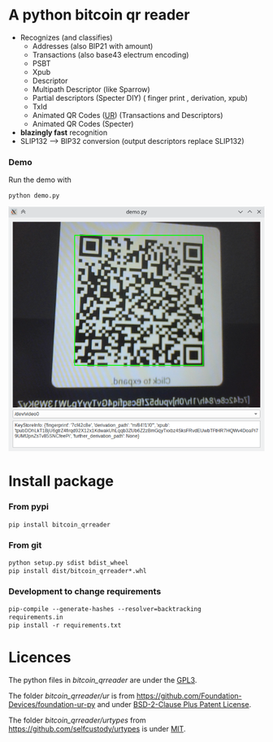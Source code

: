 # A python bitcoin qr reader

* Recognizes (and classifies)
  * Addresses  (also BIP21 with amount)
  * Transactions (also base43 electrum encoding)
  * PSBT
  * Xpub
  * Descriptor
  * Multipath Descriptor (like Sparrow)
  * Partial descriptors (Specter DIY) ( finger print , derivation, xpub)
  * TxId
  * Animated QR Codes ([UR](https://github.com/BlockchainCommons/Research/blob/master/papers/bcr-2020-005-ur.md)) (Transactions and Descriptors)
  * Animated QR Codes (Specter)
* **blazingly fast** recognition
* SLIP132 --> BIP32 conversion (output descriptors replace SLIP132)

### Demo

Run the demo with

```
python demo.py
```

![screenshot](docs/screenshot.png)

# Install package



### From pypi

```shell
pip install bitcoin_qrreader
```



###  From git

```shell
python setup.py sdist bdist_wheel
pip install dist/bitcoin_qrreader*.whl  
```



### Development to change requirements

```shell
pip-compile --generate-hashes --resolver=backtracking   requirements.in
pip install -r requirements.txt
```





# Licences

The python files in *bitcoin_qrreader*  are under the [GPL3](LICENSE).

The folder *bitcoin_qrreader/ur* is from https://github.com/Foundation-Devices/foundation-ur-py  and under   [BSD-2-Clause Plus Patent License](ur/LICENSE).

The folder *bitcoin_qrreader/urtypes* from https://github.com/selfcustody/urtypes  is under  [MIT](urtypes/LICENSE.md).

